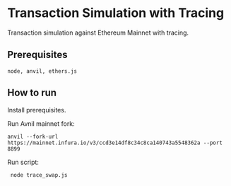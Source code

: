 # Transaction Simulation with Tracing
Transaction simulation against Ethereum Mainnet with tracing.

## Prerequisites
``` node, anvil, ethers.js ```

## How to run
Install prerequisites.


Run Avnil mainnet fork:

```anvil --fork-url https://mainnet.infura.io/v3/ccd3e14df8c34c8ca140743a5548362a --port 8899```

Run script:

``` node trace_swap.js```
